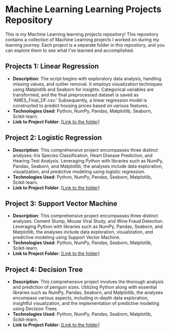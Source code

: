 # Machine Learning Learning Projects Repository

This is my Machine Learning learning projects repository! This repository contains a collection of Machine Learning projects I worked on during my learning journey. Each project is a separate folder in this repository, and you can explore them to see what I've learned and accomplished.

## Projects 1: Linear Regression
- **Description**: The script begins with exploratory data analysis, handling missing values, and outlier removal. It employs visualization techniques using Matplotlib and Seaborn for insights. Categorical variables are transformed, and the final preprocessed dataset is saved as 'AMES_Final_DF.csv.' Subsequently, a linear regression model is constructed to predict housing prices based on various features.
- **Technologies Used**: Python, NumPy, Pandas, Matplotlib, Seaborn, Scikit-learn.
- **Link to Project Folder**: [[Link to the folder]](https://github.com/ishwar-ikm/basic-machine-learning-projects/tree/main/1.%20Linear%20Regression%20project)

## Project 2: Logistic Regression
- **Description**: This comprehensive project encompasses three distinct analyses: Iris Species Classification, Heart Disease Prediction, and Hearing Test Analysis. Leveraging Python with libraries such as NumPy, Pandas, Seaborn, and Matplotlib, the analyses include data exploration, visualization, and predictive modeling using logistic regression.
- **Technologies Used**: Python, NumPy, Pandas, Seaborn, Matplotlib, Scikit-learn.
- **Link to Project Folder**: [[Link to the folder]](https://github.com/ishwar-ikm/basic-machine-learning-projects/tree/main/2.%20Logictic%20Regression)


## Project 3: Support Vector Machine
- **Description**: This comprehensive project encompasses three distinct analyses: Cement Slump, Mouse Viral Study, and Wine Fraud Detection. Leveraging Python with libraries such as NumPy, Pandas, Seaborn, and Matplotlib, the analyses include data exploration, visualization, and predictive modeling using Support Vector Machine.
- **Technologies Used**: Python, NumPy, Pandas, Seaborn, Matplotlib, Scikit-learn.
- **Link to Project Folder**: [[Link to the folder]](https://github.com/ishwar-ikm/basic-machine-learning-projects/tree/main/3.%20Support%20vector%20Machine)


## Project 4: Decision Tree
- **Description**: This comprehensive project involves the thorough analysis and prediction of penguin sizes. Utilizing Python along with essential libraries such as NumPy, Pandas, Seaborn, and Matplotlib, the analyses encompass various aspects, including in-depth data exploration, insightful visualization, and the implementation of predictive modeling using Decision Trees.
- **Technologies Used**: Python, NumPy, Pandas, Seaborn, Matplotlib, Scikit-learn.
- **Link to Project Folder**: [[Link to the folder]](https://github.com/ishwar-ikm/basic-machine-learning-projects/tree/main/4.%20decision%20tree)

